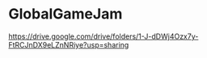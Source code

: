 # GlobalGameJam
https://drive.google.com/drive/folders/1-J-dDWj4Ozx7y-FtRCJnDX9eLZnNRiye?usp=sharing
